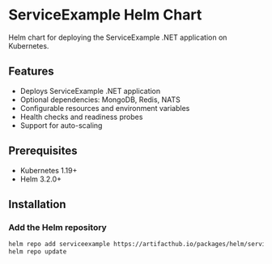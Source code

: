 # ServiceExample Helm Chart

Helm chart for deploying the ServiceExample .NET application on Kubernetes.

## Features

- Deploys ServiceExample .NET application
- Optional dependencies: MongoDB, Redis, NATS
- Configurable resources and environment variables
- Health checks and readiness probes
- Support for auto-scaling

## Prerequisites

- Kubernetes 1.19+
- Helm 3.2.0+

## Installation

### Add the Helm repository

```bash
helm repo add serviceexample https://artifacthub.io/packages/helm/serviceexample/serviceexample
helm repo update
